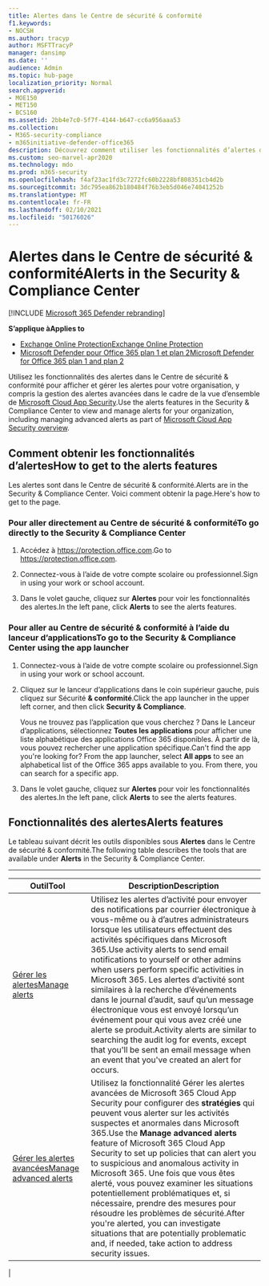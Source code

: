 ```yaml
---
title: Alertes dans le Centre de sécurité & conformité
f1.keywords:
- NOCSH
ms.author: tracyp
author: MSFTTracyP
manager: dansimp
ms.date: ''
audience: Admin
ms.topic: hub-page
localization_priority: Normal
search.appverid:
- MOE150
- MET150
- BCS160
ms.assetid: 2bb4e7c0-5f7f-4144-b647-cc6a956aaa53
ms.collection:
- M365-security-compliance
- m365initiative-defender-office365
description: Découvrez comment utiliser les fonctionnalités d’alertes dans le Centre de sécurité et conformité Office 365 & pour afficher et gérer les alertes, y compris la gestion des alertes avancées.
ms.custom: seo-marvel-apr2020
ms.technology: mdo
ms.prod: m365-security
ms.openlocfilehash: f4af23ac1fd3c7272fc60b2228bf808351cb4d2b
ms.sourcegitcommit: 3dc795ea862b180484f76b3eb5d046e74041252b
ms.translationtype: MT
ms.contentlocale: fr-FR
ms.lasthandoff: 02/10/2021
ms.locfileid: "50176026"
---
```

# <a name="alerts-in-the-security--compliance-center"></a><span data-ttu-id="cb3e9-103">Alertes dans le Centre de sécurité & conformité</span><span class="sxs-lookup"><span data-stu-id="cb3e9-103">Alerts in the Security & Compliance Center</span></span>

[!INCLUDE [Microsoft 365 Defender rebranding](../includes/microsoft-defender-for-office.md)]

<span data-ttu-id="cb3e9-104">**S’applique à**</span><span class="sxs-lookup"><span data-stu-id="cb3e9-104">**Applies to**</span></span>
- [<span data-ttu-id="cb3e9-105">Exchange Online Protection</span><span class="sxs-lookup"><span data-stu-id="cb3e9-105">Exchange Online Protection</span></span>](https://go.microsoft.com/fwlink/?linkid=2148611)
- [<span data-ttu-id="cb3e9-106">Microsoft Defender pour Office 365 plan 1 et plan 2</span><span class="sxs-lookup"><span data-stu-id="cb3e9-106">Microsoft Defender for Office 365 plan 1 and plan 2</span></span>](https://go.microsoft.com/fwlink/?linkid=2148715)

<span data-ttu-id="cb3e9-107">Utilisez les fonctionnalités des alertes dans le Centre de sécurité & conformité pour afficher et gérer les alertes pour votre organisation, y compris la gestion des alertes avancées dans le cadre de la vue d’ensemble de [Microsoft Cloud App Security](https://docs.microsoft.com/cloud-app-security/what-is-cloud-app-security).</span><span class="sxs-lookup"><span data-stu-id="cb3e9-107">Use the alerts features in the Security & Compliance Center to view and manage alerts for your organization, including managing advanced alerts as part of [Microsoft Cloud App Security overview](https://docs.microsoft.com/cloud-app-security/what-is-cloud-app-security).</span></span>

## <a name="how-to-get-to-the-alerts-features"></a><span data-ttu-id="cb3e9-108">Comment obtenir les fonctionnalités d’alertes</span><span class="sxs-lookup"><span data-stu-id="cb3e9-108">How to get to the alerts features</span></span>

<span data-ttu-id="cb3e9-109">Les alertes sont dans le Centre de sécurité & conformité.</span><span class="sxs-lookup"><span data-stu-id="cb3e9-109">Alerts are in the Security & Compliance Center.</span></span> <span data-ttu-id="cb3e9-110">Voici comment obtenir la page.</span><span class="sxs-lookup"><span data-stu-id="cb3e9-110">Here's how to get to the page.</span></span>

### <a name="to-go-directly-to-the-security--compliance-center"></a><span data-ttu-id="cb3e9-111">Pour aller directement au Centre de sécurité & conformité</span><span class="sxs-lookup"><span data-stu-id="cb3e9-111">To go directly to the Security & Compliance Center</span></span>

1. <span data-ttu-id="cb3e9-112">Accédez à <https://protection.office.com>.</span><span class="sxs-lookup"><span data-stu-id="cb3e9-112">Go to <https://protection.office.com>.</span></span>

2. <span data-ttu-id="cb3e9-113">Connectez-vous à l’aide de votre compte scolaire ou professionnel.</span><span class="sxs-lookup"><span data-stu-id="cb3e9-113">Sign in using your work or school account.</span></span>

3. <span data-ttu-id="cb3e9-114">Dans le volet gauche, cliquez sur **Alertes** pour voir les fonctionnalités des alertes.</span><span class="sxs-lookup"><span data-stu-id="cb3e9-114">In the left pane, click **Alerts** to see the alerts features.</span></span>

### <a name="to-go-to-the-security--compliance-center-using-the-app-launcher"></a><span data-ttu-id="cb3e9-115">Pour aller au Centre de sécurité & conformité à l’aide du lanceur d’applications</span><span class="sxs-lookup"><span data-stu-id="cb3e9-115">To go to the Security & Compliance Center using the app launcher</span></span>

1. <span data-ttu-id="cb3e9-116">Connectez-vous à l’aide de votre compte scolaire ou professionnel.</span><span class="sxs-lookup"><span data-stu-id="cb3e9-116">Sign in using your work or school account.</span></span>

2. <span data-ttu-id="cb3e9-117">Cliquez sur le lanceur d’applications dans le coin supérieur gauche, puis cliquez sur Sécurité **& conformité**.</span><span class="sxs-lookup"><span data-stu-id="cb3e9-117">Click the app launcher in the upper left corner, and then click **Security & Compliance**.</span></span>

   <span data-ttu-id="cb3e9-p102">Vous ne trouvez pas l’application que vous cherchez ? Dans le Lanceur d’applications, sélectionnez **Toutes les applications** pour afficher une liste alphabétique des applications Office 365 disponibles. À partir de là, vous pouvez rechercher une application spécifique.</span><span class="sxs-lookup"><span data-stu-id="cb3e9-p102">Can't find the app you're looking for? From the app launcher, select **All apps** to see an alphabetical list of the Office 365 apps available to you. From there, you can search for a specific app.</span></span>

3. <span data-ttu-id="cb3e9-121">Dans le volet gauche, cliquez sur **Alertes** pour voir les fonctionnalités des alertes.</span><span class="sxs-lookup"><span data-stu-id="cb3e9-121">In the left pane, click **Alerts** to see the alerts features.</span></span>

## <a name="alerts-features"></a><span data-ttu-id="cb3e9-122">Fonctionnalités des alertes</span><span class="sxs-lookup"><span data-stu-id="cb3e9-122">Alerts features</span></span>

<span data-ttu-id="cb3e9-123">Le tableau suivant décrit les outils disponibles sous **Alertes** dans le Centre de sécurité & conformité.</span><span class="sxs-lookup"><span data-stu-id="cb3e9-123">The following table describes the tools that are available under **Alerts** in the Security & Compliance Center.</span></span>

****

|<span data-ttu-id="cb3e9-124">Outil</span><span class="sxs-lookup"><span data-stu-id="cb3e9-124">Tool</span></span>|<span data-ttu-id="cb3e9-125">Description</span><span class="sxs-lookup"><span data-stu-id="cb3e9-125">Description</span></span>|
|---|---|
|[<span data-ttu-id="cb3e9-126">Gérer les alertes</span><span class="sxs-lookup"><span data-stu-id="cb3e9-126">Manage alerts</span></span>](../../compliance/create-activity-alerts.md)|<span data-ttu-id="cb3e9-127">Utilisez les alertes d’activité pour envoyer des notifications par courrier électronique à vous-même ou à d’autres administrateurs lorsque les utilisateurs effectuent des activités spécifiques dans Microsoft 365.</span><span class="sxs-lookup"><span data-stu-id="cb3e9-127">Use activity alerts to send email notifications to yourself or other admins when users perform specific activities in Microsoft 365.</span></span> <span data-ttu-id="cb3e9-128">Les alertes d’activité sont similaires à la recherche d’événements dans le journal d’audit, sauf qu’un message électronique vous est envoyé lorsqu’un événement pour qui vous avez créé une alerte se produit.</span><span class="sxs-lookup"><span data-stu-id="cb3e9-128">Activity alerts are similar to searching the audit log for events, except that you'll be sent an email message when an event that you've created an alert for occurs.</span></span>|
|[<span data-ttu-id="cb3e9-129">Gérer les alertes avancées</span><span class="sxs-lookup"><span data-stu-id="cb3e9-129">Manage advanced alerts</span></span>](https://docs.microsoft.com/cloud-app-security/what-is-cloud-app-security)|<span data-ttu-id="cb3e9-130">Utilisez la fonctionnalité Gérer les alertes avancées de Microsoft 365 Cloud App Security pour configurer des **stratégies** qui peuvent vous alerter sur les activités suspectes et anormales dans Microsoft 365.</span><span class="sxs-lookup"><span data-stu-id="cb3e9-130">Use the **Manage advanced alerts** feature of Microsoft 365 Cloud App Security to set up policies that can alert you to suspicious and anomalous activity in Microsoft 365.</span></span> <span data-ttu-id="cb3e9-131">Une fois que vous êtes alerté, vous pouvez examiner les situations potentiellement problématiques et, si nécessaire, prendre des mesures pour résoudre les problèmes de sécurité.</span><span class="sxs-lookup"><span data-stu-id="cb3e9-131">After you're alerted, you can investigate situations that are potentially problematic and, if needed, take action to address security issues.</span></span>|
|

